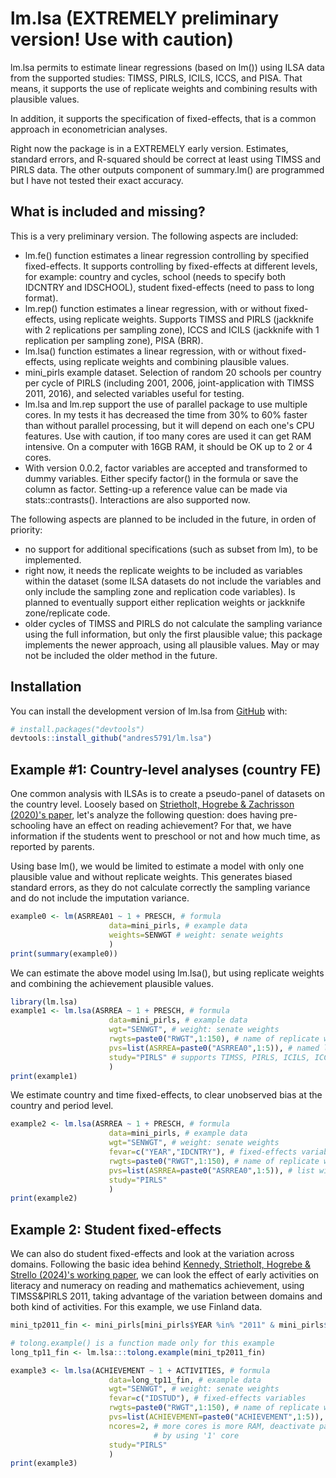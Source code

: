 # lm.lsa (EXTREMELY preliminary version! Use with caution)

<!-- badges: start -->

<!-- badges: end -->

lm.lsa permits to estimate linear regressions (based on lm()) using ILSA data from the supported studies: TIMSS, PIRLS, ICILS, ICCS, and PISA. That means, it supports the use of replicate weights and combining results with plausible values.

In addition, it supports the specification of fixed-effects, that is a common approach in econometrician analyses.

Right now the package is in a EXTREMELY early version. Estimates, standard errors, and R-squared should be correct at least using TIMSS and PIRLS data. The other outputs component of summary.lm() are programmed but I have not tested their exact accuracy.

## What is included and missing?

This is a very preliminary version. The following aspects are included:

* lm.fe() function estimates a linear regression controlling by specified fixed-effects. It supports controlling by fixed-effects at different levels, for example: country and cycles, school (needs to specify both IDCNTRY and IDSCHOOL), student fixed-effects (need to pass to long format). 
* lm.rep() function estimates a linear regression, with or without fixed-effects, using replicate weights. Supports TIMSS and PIRLS (jackknife with 2 replications per sampling zone), ICCS and ICILS (jackknife with 1 replication per sampling zone), PISA (BRR).
* lm.lsa() function estimates a linear regression, with or without fixed-effects, using replicate weights and combining plausible values.
* mini_pirls example dataset. Selection of random 20 schools per country per cycle of PIRLS (including 2001, 2006, joint-application with TIMSS 2011, 2016), and selected variables useful for testing.
* lm.lsa and lm.rep support the use of parallel package to use multiple cores. In my tests it has decreased the time from 30% to 60% faster than without parallel processing, but it will depend on each one's CPU features. Use with caution, if too many cores are used it can get RAM intensive. On a computer with 16GB RAM, it should be OK up to 2 or 4 cores.
* With version 0.0.2, factor variables are accepted and transformed to dummy variables. Either specify factor() in the formula or save the column as factor. Setting-up a reference value can be made via stats::contrasts(). Interactions are also supported now.

The following aspects are planned to be included in the future, in orden of priority:

* no support for additional specifications (such as subset from lm), to be implemented.
* right now, it needs the replicate weights to be included as variables within the dataset (some ILSA datasets do not include the variables and only include the sampling zone and replication code variables). Is planned to eventually support either replication weights or jackknife zone/replicate code.
* older cycles of TIMSS and PIRLS do not calculate the sampling variance using the full information, but only the first plausible value; this package implements the newer approach, using all plausible values. May or may not be included the older method in the future.

## Installation

You can install the development version of lm.lsa from [GitHub](https://github.com/) with:

``` r
# install.packages("devtools")
devtools::install_github("andres5791/lm.lsa")
```

## Example #1: Country-level analyses (country FE)

One common analysis with ILSAs is to create a pseudo-panel of datasets on the country level. Loosely based on [Strietholt, Hogrebe & Zachrisson (2020)'s paper](https://doi.org/10.1016/j.ijedudev.2020.102287), let's analyze the following question: does having pre-schooling have an effect on reading achievement? For that, we have information if the students went to preschool or not and how much time, as reported by parents.

Using base lm(), we would be limited to estimate a model with only one plausible value and without replicate weights. This generates biased standard errors, as they do not calculate correctly the sampling variance and do not include the imputation variance.

``` r
example0 <- lm(ASRREA01 ~ 1 + PRESCH, # formula
                      data=mini_pirls, # example data
                      weights=SENWGT # weight: senate weights
                      )
print(summary(example0))                      
```

We can estimate the above model using lm.lsa(), but using replicate weights and combining the achievement plausible values.

``` r
library(lm.lsa)
example1 <- lm.lsa(ASRREA ~ 1 + PRESCH, # formula
                      data=mini_pirls, # example data
                      wgt="SENWGT", # weight: senate weights
                      rwgts=paste0("RWGT",1:150), # name of replicate weights
                      pvs=list(ASRREA=paste0("ASRREA0",1:5)), # named list with PV variables
                      study="PIRLS" # supports TIMSS, PIRLS, ICILS, ICCS, PISA
                      )
print(example1)                      
```

We estimate country and time fixed-effects, to clear unobserved bias at the country and period level.

``` r
example2 <- lm.lsa(ASRREA ~ 1 + PRESCH, # formula
                      data=mini_pirls, # example data
                      wgt="SENWGT", # weight: senate weights
                      fevar=c("YEAR","IDCNTRY"), # fixed-effects variables
                      rwgts=paste0("RWGT",1:150), # name of replicate weights
                      pvs=list(ASRREA=paste0("ASRREA0",1:5)), # list with PVs variables
                      study="PIRLS"
                      )
print(example2)                      
```

## Example 2: Student fixed-effects

We can also do student fixed-effects and look at the variation across domains. Following the basic idea behind [Kennedy, Strietholt, Hogrebe & Strello (2024)'s working paper](https://doi.org/10.35542/osf.io/65fdn), we can look the effect of early activities on literacy and numeracy on reading and mathematics achievement, using TIMSS&PIRLS 2011, taking advantage of the variation between domains and both kind of activities. For this example, we use Finland data.


``` r
mini_tp2011_fin <- mini_pirls[mini_pirls$YEAR %in% "2011" & mini_pirls$IDCNTRY %in% 246,]

# tolong.example() is a function made only for this example
long_tp11_fin <- lm.lsa:::tolong.example(mini_tp2011_fin) 

example3 <- lm.lsa(ACHIEVEMENT ~ 1 + ACTIVITIES, # formula
                      data=long_tp11_fin, # example data
                      wgt="SENWGT", # weight: senate weights
                      fevar=c("IDSTUD"), # fixed-effects variables
                      rwgts=paste0("RWGT",1:150), # name of replicate weights
                      pvs=list(ACHIEVEMENT=paste0("ACHIEVEMENT",1:5)), # list with PVs variables
                      ncores=2, # more cores is more RAM, deactivate parallel
                                # by using '1' core
                      study="PIRLS"
                      )
print(example3)                      
```

